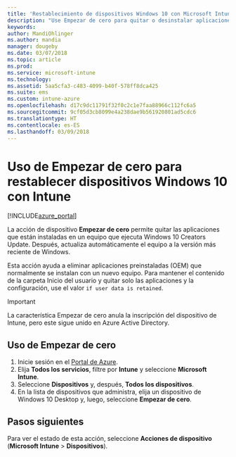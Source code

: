```yaml
---
title: 'Restablecimiento de dispositivos Windows 10 con Microsoft Intune: Azure | Microsoft Docs'
description: "Use Empezar de cero para quitar o desinstalar aplicaciones en equipos con Windows 10 mediante Microsoft Intune, incluidas las aplicaciones preinstaladas de los OEM. También puede mantener el contenido de la carpeta Inicio mediante la configuración que indica si se conservan los datos del usuario."
keywords: 
author: MandiOhlinger
ms.author: mandia
manager: dougeby
ms.date: 03/07/2018
ms.topic: article
ms.prod: 
ms.service: microsoft-intune
ms.technology: 
ms.assetid: 5aa5cfa3-c483-4099-b40f-578ff8dca425
ms.suite: ems
ms.custom: intune-azure
ms.openlocfilehash: d17c9dc11791f32f0c2c1e7faa88966c112fc6a5
ms.sourcegitcommit: 9cf05d3cb8099e4a238dae9b561920801ad5cdc6
ms.translationtype: HT
ms.contentlocale: es-ES
ms.lasthandoff: 03/09/2018
---
```

# <a name="use-fresh-start-to-reset-windows-10-devices-with-intune"></a>Uso de Empezar de cero para restablecer dispositivos Windows 10 con Intune


[!INCLUDE[azure_portal](./includes/azure_portal.md)]

La acción de dispositivo **Empezar de cero** permite quitar las aplicaciones que están instaladas en un equipo que ejecuta Windows 10 Creators Update. Después, actualiza automáticamente el equipo a la versión más reciente de Windows.

Esta acción ayuda a eliminar aplicaciones preinstaladas (OEM) que normalmente se instalan con un nuevo equipo. Para mantener el contenido de la carpeta Inicio del usuario y quitar solo las aplicaciones y la configuración, use el valor `if user data is retained`.

> [!IMPORTANT]
> La característica Empezar de cero anula la inscripción del dispositivo de Intune, pero este sigue unido en Azure Active Directory.

## <a name="use-fresh-start"></a>Uso de Empezar de cero

1. Inicie sesión en el [Portal de Azure](https://portal.azure.com).
2. Elija **Todos los servicios**, filtre por **Intune** y seleccione **Microsoft Intune**.
3. Seleccione **Dispositivos** y, después, **Todos los dispositivos**.
4. En la lista de dispositivos que administra, elija un dispositivo de Windows 10 Desktop y, luego, seleccione **Empezar de cero**.

## <a name="next-steps"></a>Pasos siguientes

Para ver el estado de esta acción, seleccione **Acciones de dispositivo** (**Microsoft Intune** > **Dispositivos**).